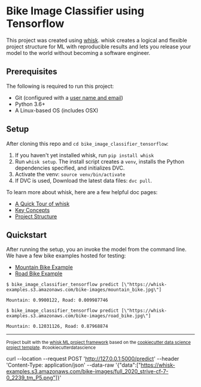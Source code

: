 # Bike Image Classifier using Tensorflow




This project was created using [whisk](https://github.com/whisk-ml/whisk). whisk creates a logical and flexible project structure for ML with reproducible results and lets you release your model to the world without becoming a software engineer.

## Prerequisites

The following is required to run this project:

* Git (configured with a [user name and email](https://git-scm.com/book/en/v2/Getting-Started-First-Time-Git-Setup))
* Python 3.6+
* A Linux-based OS (includes OSX)

## Setup

After cloning this repo and `cd bike_image_classifier_tensorflow`:

1. If you haven't yet installed whisk, run `pip install whisk`
2. Run `whisk setup`. The install script creates a `venv`, installs the Python dependencies specified, and initializes DVC.
3. Activate the venv: `source venv/bin/activate`
4. If DVC is used, Download the latest data files: `dvc pull`.

To learn more about whisk, here are a few helpful doc pages:
* [A Quick Tour of whisk](https://whisk.readthedocs.io/en/latest/tour_of_whisk.html)
* [Key Concepts](https://whisk.readthedocs.io/en/latest/key_concepts.html)
* [Project Structure](https://whisk.readthedocs.io/en/latest/project_structure.html)

## Quickstart

After running the setup, you an invoke the model from the command line. We have a few bike examples hosted for testing:
- [Mountain Bike Example](https://whisk-examples.s3.amazonaws.com/bike-images/mountain_bike.jpg)
- [Road Bike Example](https://whisk-examples.s3.amazonaws.com/bike-images/road_bike.jpg)

```
$ bike_image_classifier_tensorflow predict [\"https://whisk-examples.s3.amazonaws.com/bike-images/mountain_bike.jpg\"]

Mountain: 0.9900122, Road: 0.009987746

$ bike_image_classifier_tensorflow predict [\"https://whisk-examples.s3.amazonaws.com/bike-images/road_bike.jpg\"]

Mountain: 0.12031126, Road: 0.87968874
```

--------

<p><small>Project built with the <a target="_blank" href="https://github.com/whisk-ml/whisk">whisk ML project framework</a> based on the <a target="_blank" href="https://drivendata.github.io/cookiecutter-data-science/">cookiecutter data science project template</a>. #cookiecutterdatascience</small></p>


curl --location --request POST 'http://127.0.0.1:5000/predict' --header 'Content-Type: application/json' --data-raw '{"data":["https://whisk-examples.s3.amazonaws.com/bike-images/full_2020_strive-cf-7-0_2239_tm_P5.png"]}'
